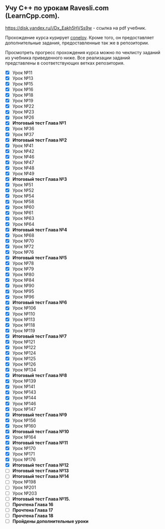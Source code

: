 ## Учу C++ по урокам Ravesli.com (LearnCpp.com).

https://disk.yandex.ru/i/Dx_Eakh5HVSs9w - ссылка на pdf учебник.

Прохождение курса курирует [conelov](https://github.com/conelov).
Кроме того, он предоставляет дополнительные задания, предоставленные так же в репозитории.

Просмотреть прогресс прохождения курса можно по чеклисту заданий из учебника приведенного ниже. Все реализации заданий представлены в соответствующих ветках репозитория.

- [x] Урок №11
- [x] Урок №13
- [x] Урок №15 
- [x] Урок №16
- [x] Урок №18
- [x] Урок №19
- [x] Урок №22
- [x] Урок №23
- [x] Урок №26
- [x] **Итоговый тест Глава №1**
- [x] Урок №36
- [x] Урок №37
- [x] **Итоговый тест Глава №2**
- [x] Урок №41
- [x] Урок №42
- [x] Урок №46
- [x] Урок №47
- [x] Урок №48
- [x] Урок №49
- [x] **Итоговый тест Глава №3**
- [x] Урок №51
- [x] Урок №52
- [x] Урок №54
- [x] Урок №58
- [x] Урок №60
- [x] Урок №61
- [x] Урок №63
- [x] Урок №64
- [x] **Итоговый тест Глава №4**
- [x] Урок №68
- [x] Урок №70
- [x] Урок №72
- [x] Урок №76
- [x] **Итоговый тест Глава №5**
- [x] Урок №78
- [x] Урок №79
- [x] Урок №80
- [x] Урок №84
- [x] Урок №90
- [x] Урок №95
- [x] Урок №96
- [x] **Итоговый тест Глава №6**
- [x] Урок №106
- [x] Урок №110
- [x] Урок №113
- [x] Урок №118
- [x] Урок №119
- [x] **Итоговый тест Глава №7**
- [x] Урок №121
- [x] Урок №122
- [x] Урок №124
- [x] Урок №125
- [x] Урок №126
- [x] Урок №134
- [x] **Итоговый тест Глава №8**
- [x] Урок №139
- [x] Урок №141
- [x] Урок №143
- [X] Урок №144
- [X] Урок №146
- [X] Урок №147
- [X] **Итоговый тест Глава №9**
- [X] Урок №156
- [X] Урок №160
- [X] **Итоговый тест Глава №10**
- [X] Урок №164
- [X] **Итоговый тест Глава №11**
- [X] Урок №170
- [x] Урок №171
- [x] Урок №176
- [x] **Итоговый тест Глава №12**
- [ ] **Итоговый тест Глава №13**
- [ ] **Итоговый тест Глава №14**
- [ ] Урок №198
- [ ] Урок №201
- [ ] Урок №203
- [ ] **Итоговый тест Глава №15.**
- [ ] **Прочтена Глава 16**
- [ ] **Прочтена Глава 17**
- [ ] **Прочтена Глава 18**
- [ ] **Пройдены дополнительные уроки**
